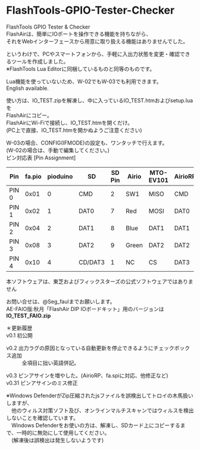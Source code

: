# FlashTools-GPIO-Tester-Checker
FlashTools GPIO Tester & Checker  
FlashAirは、簡単にIOポートを操作できる機能を持ちながら、  
それをWebインターフェースから用意に取り扱える機能はありませんでした。  
  
というわけで、PCやスマートフォンから、手軽に入出力状態を変更・確認できるツールを作成しました。  
※FlashTools Lua Editorに同梱しているものと同等のものです。  
    
Lua機能を使っていないため、W-02でもW-03でも利用できます。  
English available.  
  
使い方は、IO_TEST.zipを解凍し、中に入っているIO_TEST.htmおよびsetup.luaを  
FlashAirにコピー。  
FlashAirにWi-Fiで接続し、IO_TEST.htmを開くだけ。  
(PC上で直接、IO_TEST.htmを開かぬようご注意ください)  
  
W-03の場合、CONFIG(IFMODE)の設定も、ワンタッチで行えます。  
(W-02の場合は、手動で編集してください。)  
ピン対応表 [Pin Assignment]  

|Pin|fa.pio|pioduino|SD|SD Pin|Airio|MTO-EV101|AirioRP|SPI-1|SPI-2|AKI K-05818|fa.spi|
|----|----|----|----|----|----|----|----|----|----|----|----| 
|PIN 0|0x01|0|CMD|2|SW1|MISO|CMD|DI|MOSI|SDI|MOSI(out)|
|PIN 1|0x02|1|DAT0|7|Red|MOSI|DAT0|DO|MISO|SDO|SCLK(out)|
|PIN 2|0x04|2|DAT1|8|Blue|DAT1|DAT1|DAT1|NC|DAT1(↓NC)|/SS(out)|
|PIN 3|0x08|3|DAT2|9|Green|DAT2|DAT2|DAT2|NC|DAT2(↑NC)|MISO(in)|
|PIN 4|0x10|4|CD/DAT3|1|NC|CS|DAT3|CS|CS|CS|INT(in)|
  
本ソフトウェアは、東芝およびフィックスターズの公式ソフトウェアではありません  
  
お問い合せは、@Seg_faulまでお願いします。  
AE-FAIO版:秋月「FlashAir DIP IOボードキット」用のバージョンは**IO_TEST_FAIO.zip**  

＊更新履歴  
v0.1 初公開  
  
v0.2 出力ラグの原因となっている自動更新を停止できるようにチェックボックス追加  
　　　全項目に拙い英語併記。  
  
v0.3 ピンアサインを増やした。(AirioRP、fa.spiに対応、他修正など)  
v0.31 ピンアサインのミス修正  
  
※Windows DefenderがZip圧縮されたjsファイルを誤検出してトロイの木馬扱いしますが、  
　他のウィルス対策ソフト及び、オンラインマルチスキャンではウィルスを検出しないことを確認しています。  
　Windows Defenderをお使いの方は、解凍し、SDカード上にコピーするまで、一時的に無効にして使用してください。  
　(解凍後は誤検出は発生しないようです)  
  
